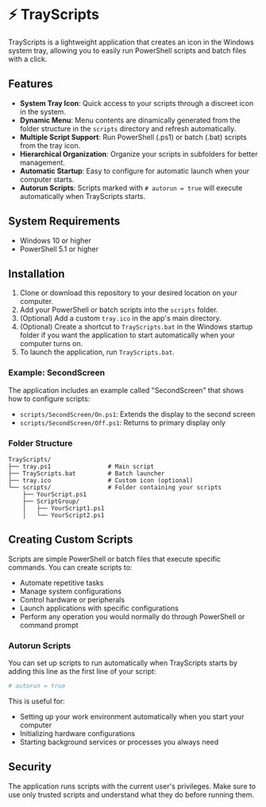 # ⚡ TrayScripts

TrayScripts is a lightweight application that creates an icon in the Windows system tray, allowing you to easily run PowerShell scripts and batch files with a click.

## Features

- **System Tray Icon**: Quick access to your scripts through a discreet icon in the system.
- **Dynamic Menu**: Menu contents are dinamically generated from the folder structure in the `scripts` directory and refresh automatically.
- **Multiple Script Support**: Run PowerShell (.ps1) or batch (.bat) scripts from the tray icon.
- **Hierarchical Organization**: Organize your scripts in subfolders for better management.
- **Automatic Startup**: Easy to configure for automatic launch when your computer starts.
- **Autorun Scripts**: Scripts marked with `# autorun = true` will execute automatically when TrayScripts starts.

## System Requirements

- Windows 10 or higher
- PowerShell 5.1 or higher

## Installation

1. Clone or download this repository to your desired location on your computer.
2. Add your PowerShell or batch scripts into the `scripts` folder.
3. (Optional) Add a custom `tray.ico` in the app's main directory.
4. (Optional) Create a shortcut to `TrayScripts.bat` in the Windows startup folder if you want the application to start automatically when your computer turns on.
5. To launch the application, run `TrayScripts.bat`.

### Example: SecondScreen

The application includes an example called "SecondScreen" that shows how to configure scripts:

- `scripts/SecondScreen/On.ps1`: Extends the display to the second screen
- `scripts/SecondScreen/Off.ps1`: Returns to primary display only

### Folder Structure

```
TrayScripts/
├── tray.ps1                # Main script
├── TrayScripts.bat         # Batch launcher
├── tray.ico                # Custom icon (optional)
└── scripts/                # Folder containing your scripts
    ├── YourScript.ps1
    ├── ScriptGroup/
    │   ├── YourScript1.ps1
    │   └── YourScript2.ps1
```

## Creating Custom Scripts

Scripts are simple PowerShell or batch files that execute specific commands. You can create scripts to:

- Automate repetitive tasks
- Manage system configurations
- Control hardware or peripherals
- Launch applications with specific configurations
- Perform any operation you would normally do through PowerShell or command prompt

### Autorun Scripts

You can set up scripts to run automatically when TrayScripts starts by adding this line as the first line of your script:

```powershell
# autorun = true
```

This is useful for:
- Setting up your work environment automatically when you start your computer
- Initializing hardware configurations
- Starting background services or processes you always need

## Security

The application runs scripts with the current user's privileges. Make sure to use only trusted scripts and understand what they do before running them.
